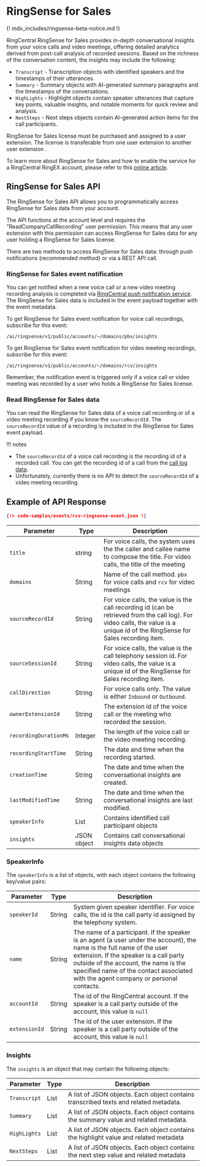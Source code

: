 # RingSense for Sales

{! mdx_includes/ringsense-beta-notice.md !}

RingCentral RingSense for Sales provides in-depth conversational insights from your voice calls and video meetings, offering detailed analytics derived from post-call analysis of recorded sessions. Based on the richness of the conversation content, the insights may include the following:

* `Transcript` - Transcription objects with identified speakers and the timestamps of their utterances.
* `Summary` - Summary objects with AI-generated summary paragraphs and the timestamps of the conversations.
* `HighLights` - Highlight objects contain speaker utterances that capture key points, valuable insights, and notable moments for quick review and analysis.
* `NextSteps` - Next steps objects contain AI-generated action items for the call participants.

RingSense for Sales license must be purchased and assigned to a user extension. The license is transferable from one user extension to another user extension .

To learn more about RingSense for Sales and how to enable the service for a RingCentral RingEX account, please refer to this [online article](https://www.ringcentral.com/ringsense-for-sales.html).

## RingSense for Sales API

The RingSense for Sales API allows you to programmatically access RingSense for Sales data from your account.

The API functions at the account level and requires the "ReadCompanyCallRecording" user permission. This means that any user extension with this permission can access RingSense for Sales data for any user holding a RingSense for Sales license.

There are two methods to access RingSense for Sales data: through push notifications (recommended method) or via a REST API call.

### RingSense for Sales event notification

You can get notified when a new voice call or a new video meeting recording analysis is completed via [RingCentral push notification  service](https://developers.ringcentral.com/guide/notifications). The RingSense for Sales data is included in the event payload together with the event metadata.

To get RingSense for Sales event notification for voice call recordings, subscribe for this event:

`/ai/ringsense/v1/public/accounts/~/domains/pbx/insights`

To get RingSense for Sales event notification for video meeting recordings, subscribe for this event:

`/ai/ringsense/v1/public/accounts/~/domains/rcv/insights`

Remember, the notification event is triggered only if a voice call or video meeting was recorded by a user who holds a RingSense for Sales license.

### Read RingSense for Sales data

You can read the RingSense for Sales data of a voice call recording or of a video meeting recording if you know the `sourceRecordId`. The `sourceRecordId` value of a recording is included in the RingSense for Sales event payload.

!!! notes
  * The `sourceRecordId` of a voice call recording is the recording id of a recorded call. You can get the recording id of a call from the [call log data](https://developers.ringcentral.com/guide/voice/call-log/details).
  * Unfortunately, currently there is no API to detect the `sourceRecordId` of a video meeting recording.

## Example of API Response

```json
{!> code-samples/events/rcv-ringsense-event.json !}
```

| Parameter	| Type | Description |
|-----------|------|-------------|
| `title` | string | For voice calls, the system uses the the caller and callee name to compose the title. For video calls, the title of the meeting|
| `domains` | String | Name of the call method. `pbx` for voice calls and `rcv` for video meetings |
| `sourceRecordId` | String | For voice calls, the value is the call recording id (can be retrieved from the call log). For video calls, the value is a unique id of the RingSense for Sales recording item.  |
| `sourceSessionId` | String | For voice calls, the value is the call telephony session id. For video calls, the value is a unique id of the RingSense for Sales recording item.  |
| `callDirection` | String | For voice calls only. The value is either `Inbound` or `Outbound`.  |
| `ownerExtensionId` | String | The extension id of the voice call or the meeting who recorded the session.  |
| `recordingDurationMs` | Integer | The length of the voice call or the video meeting recording.  |
| `recordingStartTime` | String | The date and time when the recording started.  |
| `creationTime` | String | The date and time when the conversational insights are created. |
| `lastModifiedTime` | String | The date and time when the conversational insights are last modified. |
| `speakerInfo` | List | Contains identified call participant objects  |
| `insights` | JSON object | Contains call conversational insights data objects |

### SpeakerInfo

The `speakerInfo` is a list of objects, with each object contains the following key/value pairs:

| Parameter     | Type     | Description                                            |
| ------------- | ------   | ------------------------------------------------------ |
| `speakerId`   | String   | System given speaker identifier. For voice calls, the id is the call party id assigned by the telephony system.  |
| `name`        | String   | The name of a participant. If the speaker is an agent (a user under the account), the name is the full name of the user extension. If the speaker is a call party outside of the account, the name is the specified name of the contact associated with the agent company or personal contacts. |
| `accountId`   | String   | The id of the RingCentral account. If the speaker is a call party outside of the account, this value is `null`  |
| `extensionId` | String   | The id of the user extension. If the speaker is a call party outside of the account, this value is `null`      |


### Insights

The `insights` is an object that may contain the following objects:

| Parameter     | Type   | Description                                            |
| ------------- | ------ | ------------------------------------------------------ |
| `Transcript`  | List   | A list of JSON objects. Each object contains transcribed texts and related metadata.    |
| `Summary`     | List   | A list of JSON objects. Each object contains the summary value and related metadata.    |
| `HighLights`  | List   | A list of JSON objects. Each object contains the highlight value and related metadata   |
| `NextSteps`   | List   | A list of JSON objects. Each object contains the next step value and related metadata   |
